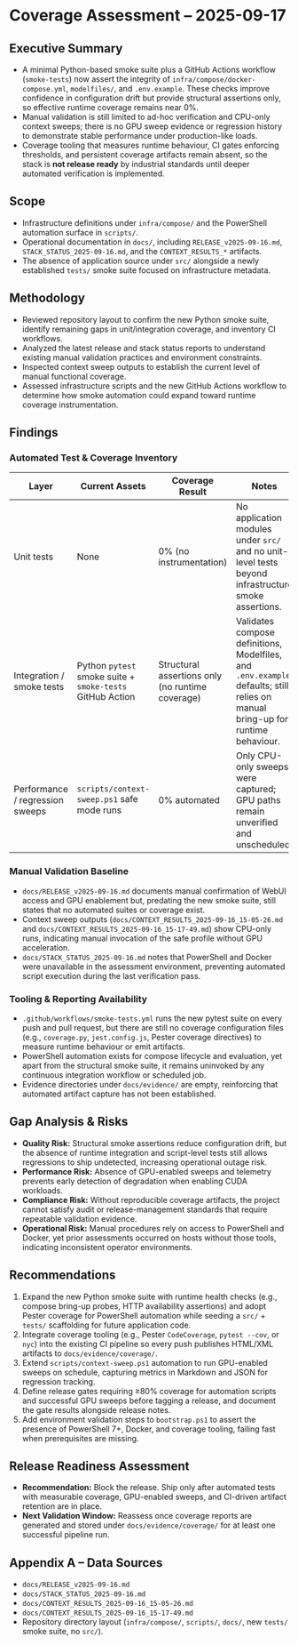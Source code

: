 # Coverage Assessment – 2025-09-17

## Executive Summary
- A minimal Python-based smoke suite plus a GitHub Actions workflow (`smoke-tests`) now assert the integrity of `infra/compose/docker-compose.yml`, `modelfiles/`, and `.env.example`. These checks improve confidence in configuration drift but provide structural assertions only, so effective runtime coverage remains near 0%.
- Manual validation is still limited to ad-hoc verification and CPU-only context sweeps; there is no GPU sweep evidence or regression history to demonstrate stable performance under production-like loads.
- Coverage tooling that measures runtime behaviour, CI gates enforcing thresholds, and persistent coverage artifacts remain absent, so the stack is **not release ready** by industrial standards until deeper automated verification is implemented.

## Scope
- Infrastructure definitions under `infra/compose/` and the PowerShell automation surface in `scripts/`.
- Operational documentation in `docs/`, including `RELEASE_v2025-09-16.md`, `STACK_STATUS_2025-09-16.md`, and the `CONTEXT_RESULTS_*` artifacts.
- The absence of application source under `src/` alongside a newly established `tests/` smoke suite focused on infrastructure metadata.

## Methodology
- Reviewed repository layout to confirm the new Python smoke suite, identify remaining gaps in unit/integration coverage, and inventory CI workflows.
- Analyzed the latest release and stack status reports to understand existing manual validation practices and environment constraints.
- Inspected context sweep outputs to establish the current level of manual functional coverage.
- Assessed infrastructure scripts and the new GitHub Actions workflow to determine how smoke automation could expand toward runtime coverage instrumentation.

## Findings

### Automated Test & Coverage Inventory
| Layer | Current Assets | Coverage Result | Notes |
|-------|----------------|-----------------|-------|
| Unit tests | None | 0% (no instrumentation) | No application modules under `src/` and no unit-level tests beyond infrastructure smoke assertions.
| Integration / smoke tests | Python `pytest` smoke suite + `smoke-tests` GitHub Action | Structural assertions only (no runtime coverage) | Validates compose definitions, Modelfiles, and `.env.example` defaults; still relies on manual bring-up for runtime behaviour.
| Performance / regression sweeps | `scripts/context-sweep.ps1` safe mode runs | 0% automated | Only CPU-only sweeps were captured; GPU paths remain unverified and unscheduled.

### Manual Validation Baseline
- `docs/RELEASE_v2025-09-16.md` documents manual confirmation of WebUI access and GPU enablement but, predating the new smoke suite, still states that no automated suites or coverage exist.
- Context sweep outputs (`docs/CONTEXT_RESULTS_2025-09-16_15-05-26.md` and `docs/CONTEXT_RESULTS_2025-09-16_15-17-49.md`) show CPU-only runs, indicating manual invocation of the safe profile without GPU acceleration.
- `docs/STACK_STATUS_2025-09-16.md` notes that PowerShell and Docker were unavailable in the assessment environment, preventing automated script execution during the last verification pass.

### Tooling & Reporting Availability
- `.github/workflows/smoke-tests.yml` runs the new pytest suite on every push and pull request, but there are still no coverage configuration files (e.g., `coverage.py`, `jest.config.js`, Pester coverage directives) to measure runtime behaviour or emit artifacts.
- PowerShell automation exists for compose lifecycle and evaluation, yet apart from the structural smoke suite, it remains uninvoked by any continuous integration workflow or scheduled job.
- Evidence directories under `docs/evidence/` are empty, reinforcing that automated artifact capture has not been established.

## Gap Analysis & Risks
- **Quality Risk:** Structural smoke assertions reduce configuration drift, but the absence of runtime integration and script-level tests still allows regressions to ship undetected, increasing operational outage risk.
- **Performance Risk:** Absence of GPU-enabled sweeps and telemetry prevents early detection of degradation when enabling CUDA workloads.
- **Compliance Risk:** Without reproducible coverage artifacts, the project cannot satisfy audit or release-management standards that require repeatable validation evidence.
- **Operational Risk:** Manual procedures rely on access to PowerShell and Docker, yet prior assessments occurred on hosts without those tools, indicating inconsistent operator environments.

## Recommendations
1. Expand the new Python smoke suite with runtime health checks (e.g., compose bring-up probes, HTTP availability assertions) and adopt Pester coverage for PowerShell automation while seeding a `src/` + `tests/` scaffolding for future application code.
2. Integrate coverage tooling (e.g., Pester `CodeCoverage`, `pytest --cov`, or `nyc`) into the existing CI pipeline so every push publishes HTML/XML artifacts to `docs/evidence/coverage/`.
3. Extend `scripts/context-sweep.ps1` automation to run GPU-enabled sweeps on schedule, capturing metrics in Markdown and JSON for regression tracking.
4. Define release gates requiring ≥80% coverage for automation scripts and successful GPU sweeps before tagging a release, and document the gate results alongside release notes.
5. Add environment validation steps to `bootstrap.ps1` to assert the presence of PowerShell 7+, Docker, and coverage tooling, failing fast when prerequisites are missing.

## Release Readiness Assessment
- **Recommendation:** Block the release. Ship only after automated tests with measurable coverage, GPU-enabled sweeps, and CI-driven artifact retention are in place.
- **Next Validation Window:** Reassess once coverage reports are generated and stored under `docs/evidence/coverage/` for at least one successful pipeline run.

## Appendix A – Data Sources
- `docs/RELEASE_v2025-09-16.md`
- `docs/STACK_STATUS_2025-09-16.md`
- `docs/CONTEXT_RESULTS_2025-09-16_15-05-26.md`
- `docs/CONTEXT_RESULTS_2025-09-16_15-17-49.md`
- Repository directory layout (`infra/compose/`, `scripts/`, `docs/`, new `tests/` smoke suite, no `src/`).
